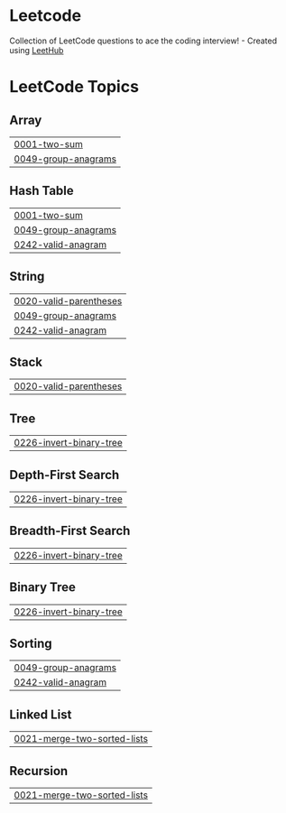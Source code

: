 # Leetcode
Collection of LeetCode questions to ace the coding interview! - Created using [LeetHub](https://github.com/QasimWani/LeetHub)

<!---LeetCode Topics Start-->
# LeetCode Topics
## Array
|  |
| ------- |
| [0001-two-sum](https://github.com/viranca/Leetcode/tree/master/0001-two-sum) |
| [0049-group-anagrams](https://github.com/viranca/Leetcode/tree/master/0049-group-anagrams) |
## Hash Table
|  |
| ------- |
| [0001-two-sum](https://github.com/viranca/Leetcode/tree/master/0001-two-sum) |
| [0049-group-anagrams](https://github.com/viranca/Leetcode/tree/master/0049-group-anagrams) |
| [0242-valid-anagram](https://github.com/viranca/Leetcode/tree/master/0242-valid-anagram) |
## String
|  |
| ------- |
| [0020-valid-parentheses](https://github.com/viranca/Leetcode/tree/master/0020-valid-parentheses) |
| [0049-group-anagrams](https://github.com/viranca/Leetcode/tree/master/0049-group-anagrams) |
| [0242-valid-anagram](https://github.com/viranca/Leetcode/tree/master/0242-valid-anagram) |
## Stack
|  |
| ------- |
| [0020-valid-parentheses](https://github.com/viranca/Leetcode/tree/master/0020-valid-parentheses) |
## Tree
|  |
| ------- |
| [0226-invert-binary-tree](https://github.com/viranca/Leetcode/tree/master/0226-invert-binary-tree) |
## Depth-First Search
|  |
| ------- |
| [0226-invert-binary-tree](https://github.com/viranca/Leetcode/tree/master/0226-invert-binary-tree) |
## Breadth-First Search
|  |
| ------- |
| [0226-invert-binary-tree](https://github.com/viranca/Leetcode/tree/master/0226-invert-binary-tree) |
## Binary Tree
|  |
| ------- |
| [0226-invert-binary-tree](https://github.com/viranca/Leetcode/tree/master/0226-invert-binary-tree) |
## Sorting
|  |
| ------- |
| [0049-group-anagrams](https://github.com/viranca/Leetcode/tree/master/0049-group-anagrams) |
| [0242-valid-anagram](https://github.com/viranca/Leetcode/tree/master/0242-valid-anagram) |
## Linked List
|  |
| ------- |
| [0021-merge-two-sorted-lists](https://github.com/viranca/Leetcode/tree/master/0021-merge-two-sorted-lists) |
## Recursion
|  |
| ------- |
| [0021-merge-two-sorted-lists](https://github.com/viranca/Leetcode/tree/master/0021-merge-two-sorted-lists) |
<!---LeetCode Topics End-->